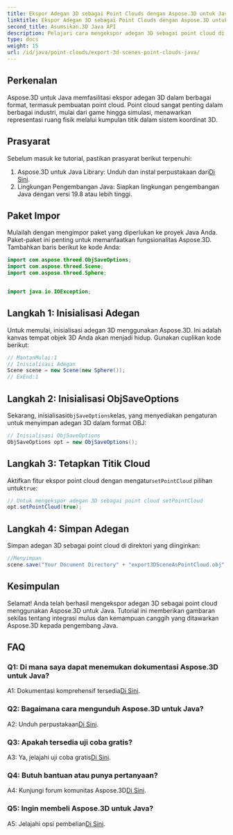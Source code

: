 ```yaml
---
title: Ekspor Adegan 3D sebagai Point Clouds dengan Aspose.3D untuk Java
linktitle: Ekspor Adegan 3D sebagai Point Clouds dengan Aspose.3D untuk Java
second_title: Asumsikan.3D Java API
description: Pelajari cara mengekspor adegan 3D sebagai point cloud di Java dengan Aspose.3D. Sempurnakan aplikasi Anda dengan grafis dan visualisasi 3D yang kuat.
type: docs
weight: 15
url: /id/java/point-clouds/export-3d-scenes-point-clouds-java/
---
```

## Perkenalan

Aspose.3D untuk Java memfasilitasi ekspor adegan 3D dalam berbagai format, termasuk pembuatan point cloud. Point cloud sangat penting dalam berbagai industri, mulai dari game hingga simulasi, menawarkan representasi ruang fisik melalui kumpulan titik dalam sistem koordinat 3D.

## Prasyarat

Sebelum masuk ke tutorial, pastikan prasyarat berikut terpenuhi:

1.  Aspose.3D untuk Java Library: Unduh dan instal perpustakaan dari[Di Sini](https://releases.aspose.com/3d/java/).
2. Lingkungan Pengembangan Java: Siapkan lingkungan pengembangan Java dengan versi 19.8 atau lebih tinggi.

## Paket Impor

Mulailah dengan mengimpor paket yang diperlukan ke proyek Java Anda. Paket-paket ini penting untuk memanfaatkan fungsionalitas Aspose.3D. Tambahkan baris berikut ke kode Anda:

```java
import com.aspose.threed.ObjSaveOptions;
import com.aspose.threed.Scene;
import com.aspose.threed.Sphere;


import java.io.IOException;
```

## Langkah 1: Inisialisasi Adegan

Untuk memulai, inisialisasi adegan 3D menggunakan Aspose.3D. Ini adalah kanvas tempat objek 3D Anda akan menjadi hidup. Gunakan cuplikan kode berikut:

```java
// MantanMulai:1
// Inisialisasi Adegan
Scene scene = new Scene(new Sphere());
// ExEnd:1
```

## Langkah 2: Inisialisasi ObjSaveOptions

 Sekarang, inisialisasi`ObjSaveOptions`kelas, yang menyediakan pengaturan untuk menyimpan adegan 3D dalam format OBJ:

```java
// Inisialisasi ObjSaveOptions
ObjSaveOptions opt = new ObjSaveOptions();
```

## Langkah 3: Tetapkan Titik Cloud

 Aktifkan fitur ekspor point cloud dengan mengatur`setPointCloud` pilihan untuk`true`:

```java
// Untuk mengekspor adegan 3D sebagai point cloud setPointCloud
opt.setPointCloud(true);
```

## Langkah 4: Simpan Adegan

Simpan adegan 3D sebagai point cloud di direktori yang diinginkan:

```java
//Menyimpan
scene.save("Your Document Directory" + "export3DSceneAsPointCloud.obj", opt);
```

## Kesimpulan

Selamat! Anda telah berhasil mengekspor adegan 3D sebagai point cloud menggunakan Aspose.3D untuk Java. Tutorial ini memberikan gambaran sekilas tentang integrasi mulus dan kemampuan canggih yang ditawarkan Aspose.3D kepada pengembang Java.

## FAQ

### Q1: Di mana saya dapat menemukan dokumentasi Aspose.3D untuk Java?

 A1: Dokumentasi komprehensif tersedia[Di Sini](https://reference.aspose.com/3d/java/).

### Q2: Bagaimana cara mengunduh Aspose.3D untuk Java?

 A2: Unduh perpustakaan[Di Sini](https://releases.aspose.com/3d/java/).

### Q3: Apakah tersedia uji coba gratis?

 A3: Ya, jelajahi uji coba gratis[Di Sini](https://releases.aspose.com/).

### Q4: Butuh bantuan atau punya pertanyaan?

 A4: Kunjungi forum komunitas Aspose.3D[Di Sini](https://forum.aspose.com/c/3d/18).

### Q5: Ingin membeli Aspose.3D untuk Java?

 A5: Jelajahi opsi pembelian[Di Sini](https://purchase.aspose.com/buy).